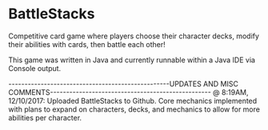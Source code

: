 # BattleStacks
Competitive card game where players choose their character decks, modify their abilities with cards, then battle each other!

This game was written in Java and currently runnable within a Java IDE via Console output.

--------------------------------------------------UPDATES AND MISC COMMENTS--------------------------------------------------
@ 8:19AM, 12/10/2017: Uploaded BattleStacks to Github. Core mechanics implemented with plans to expand on characters, decks, and mechanics to allow for more abilities per character.
